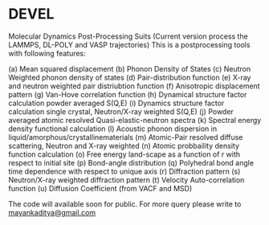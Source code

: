 # DEVEL
Molecular Dynamics Post-Processing Suits (Current version process the LAMMPS, DL-POLY and VASP trajectories)
This is a postprocessing tools with following features:

(a) Mean squared displacement
(b) Phonon Density of States 
(c) Neutron Weighted phonon density of states
(d) Pair-distribution function
(e) X-ray and neutron weighted pair distriubtion function
(f) Anisotropic displacement pattern
(g) Van-Hove correlation function
(h) Dynamical structure factor calculation powder averaged S(Q,E)
(i) Dynamics structure factor calculation single crystal, Neutron/X-ray weighted S(Q,E)
(j) Powder averaged atomic resolved Quasi-elastic-neutron spectra 
(k) Spectral energy density functional calculation
(l) Acoustic phonon dispersion in liquid/amorphous/crystallinematerials
(m) Atomic-Pair resolved diffuse scattering, Neutron and X-ray weighted 
(n) Atomic probbaility density function calculation 
(o) Free energy land-scape as a function of r with respect to initial site
(p) Bond-angle distribution
(q) Polyhedral bond angle time dependence with respect to unique axis
(r) Diffraction pattern
(s) Neutron/X-ray weighted diffraction pattern
(t) Velocity Auto-correlation function
(u) Diffusion Coefficient (from VACF and MSD)


The code will available soon for public. For more query please write to mayankaditya@gmail.com
